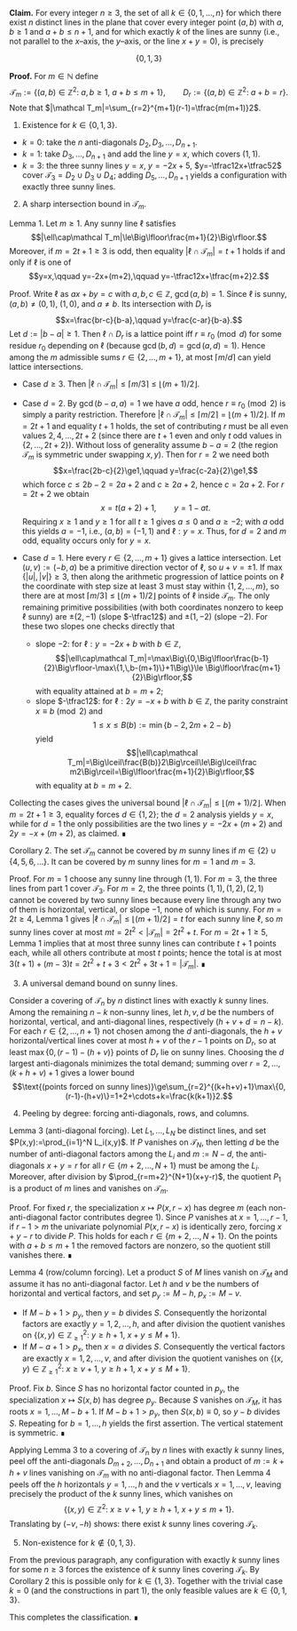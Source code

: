 **Claim.** For every integer $n\ge3$, the set of all $k\in\{0,1,\dots,n\}$ for which there exist $n$ distinct lines in the plane that cover every integer point $(a,b)$ with $a,b\ge1$ and $a+b\le n+1$, and for which exactly $k$ of the lines are sunny (i.e., not parallel to the $x$–axis, the $y$–axis, or the line $x+y=0$), is precisely

$$\{0,1,3\}$$

**Proof.** For $m\in\mathbb N$ define
$$\mathcal T_m:=\{(a,b)\in\mathbb Z^2:\ a,b\ge1,\ a+b\le m+1\},\qquad D_r:=\{(a,b)\in\mathbb Z^2:\ a+b=r\}.$$
Note that $|\mathcal T_m|=\sum_{r=2}^{m+1}(r-1)=\tfrac{m(m+1)}2$.

1) Existence for $k\in\{0,1,3\}$.
- $k=0$: take the $n$ anti-diagonals $D_2,D_3,\dots,D_{n+1}$.
- $k=1$: take $D_3,\dots,D_{n+1}$ and add the line $y=x$, which covers $(1,1)$.
- $k=3$: the three sunny lines $y=x$, $y=-2x+5$, $y=-\tfrac12x+\tfrac52$ cover $\mathcal T_3=D_2\cup D_3\cup D_4$; adding $D_5,\dots,D_{n+1}$ yields a configuration with exactly three sunny lines.

2) A sharp intersection bound in $\mathcal T_m$.

Lemma 1. Let $m\ge1$. Any sunny line $\ell$ satisfies
$$|\ell\cap\mathcal T_m|\le\Big\lfloor\frac{m+1}{2}\Big\rfloor.$$
Moreover, if $m=2t+1\ge3$ is odd, then equality $|\ell\cap\mathcal T_m|=t+1$ holds if and only if $\ell$ is one of
$$y=x,\qquad y=-2x+(m+2),\qquad y=-\tfrac12x+\tfrac{m+2}2.$$

Proof. Write $\ell$ as $ax+by=c$ with $a,b,c\in\mathbb Z$, $\gcd(a,b)=1$. Since $\ell$ is sunny, $(a,b)\ne(0,1)$, $(1,0)$, and $a\ne b$. Its intersection with $D_r$ is
$$x=\frac{br-c}{b-a},\qquad y=\frac{c-ar}{b-a}.$$
Let $d:=|b-a|\ge1$. Then $\ell\cap D_r$ is a lattice point iff $r\equiv r_0\pmod d$ for some residue $r_0$ depending on $\ell$ (because $\gcd(b,d)=\gcd(a,d)=1$). Hence among the $m$ admissible sums $r\in\{2,\dots,m+1\}$, at most $\lceil m/d\rceil$ can yield lattice intersections.

- Case $d\ge3$. Then $|\ell\cap\mathcal T_m|\le\lceil m/3\rceil\le\lfloor(m+1)/2\rfloor$.

- Case $d=2$. By $\gcd(b-a,a)=1$ we have $a$ odd, hence $r\equiv r_0\pmod2$ is simply a parity restriction. Therefore $|\ell\cap\mathcal T_m|\le\lceil m/2\rceil=\lfloor(m+1)/2\rfloor$. If $m=2t+1$ and equality $t+1$ holds, the set of contributing $r$ must be all even values $2,4,\dots,2t+2$ (since there are $t+1$ even and only $t$ odd values in $\{2,\dots,2t+2\}$). Without loss of generality assume $b-a=2$ (the region $\mathcal T_m$ is symmetric under swapping $x,y$). Then for $r=2$ we need both
$$x=\frac{2b-c}{2}\ge1,\qquad y=\frac{c-2a}{2}\ge1,$$
which force $c\le2b-2=2a+2$ and $c\ge2a+2$, hence $c=2a+2$. For $r=2t+2$ we obtain
$$x=t(a+2)+1,\qquad y=1-at.$$
Requiring $x\ge1$ and $y\ge1$ for all $t\ge1$ gives $a\le0$ and $a\ge-2$; with $a$ odd this yields $a=-1$, i.e., $(a,b)=(-1,1)$ and $\ell:y=x$. Thus, for $d=2$ and $m$ odd, equality occurs only for $y=x$.

- Case $d=1$. Here every $r\in\{2,\dots,m+1\}$ gives a lattice intersection. Let $(u,v):=(-b,a)$ be a primitive direction vector of $\ell$, so $u+v=\pm1$. If $\max\{|u|,|v|\}\ge3$, then along the arithmetic progression of lattice points on $\ell$ the coordinate with step size at least $3$ must stay within $\{1,2,\dots,m\}$, so there are at most $\lceil m/3\rceil\le\lfloor(m+1)/2\rfloor$ points of $\ell$ inside $\mathcal T_m$. The only remaining primitive possibilities (with both coordinates nonzero to keep $\ell$ sunny) are $\pm(2,-1)$ (slope $-\tfrac12$) and $\pm(1,-2)$ (slope $-2$). For these two slopes one checks directly that
  * slope $-2$: for $\ell:y=-2x+b$ with $b\in\mathbb Z$,
  $$|\ell\cap\mathcal T_m|=\max\Big\{0,\Big\lfloor\frac{b-1}{2}\Big\rfloor-\max\{1,\,b-(m+1)\}+1\Big\}\le \Big\lfloor\frac{m+1}{2}\Big\rfloor,$$
  with equality attained at $b=m+2$;
  * slope $-\tfrac12$: for $\ell:2y=-x+b$ with $b\in\mathbb Z$, the parity constraint $x\equiv b\pmod2$ and
  $$1\le x\le B(b):=\min\{b-2,\,2m+2-b\}$$
  yield
  $$|\ell\cap\mathcal T_m|=\Big\lceil\frac{B(b)}2\Big\rceil\le\Big\lceil\frac m2\Big\rceil=\Big\lfloor\frac{m+1}{2}\Big\rfloor,$$
  with equality at $b=m+2$.

Collecting the cases gives the universal bound $|\ell\cap\mathcal T_m|\le\lfloor (m+1)/2\rfloor$. When $m=2t+1\ge3$, equality forces $d\in\{1,2\}$; the $d=2$ analysis yields $y=x$, while for $d=1$ the only possibilities are the two lines $y=-2x+(m+2)$ and $2y=-x+(m+2)$, as claimed. ∎

Corollary 2. The set $\mathcal T_m$ cannot be covered by $m$ sunny lines if $m\in\{2\}\cup\{4,5,6,\dots\}$. It can be covered by $m$ sunny lines for $m=1$ and $m=3$.

Proof. For $m=1$ choose any sunny line through $(1,1)$. For $m=3$, the three lines from part 1 cover $\mathcal T_3$. For $m=2$, the three points $(1,1),(1,2),(2,1)$ cannot be covered by two sunny lines because every line through any two of them is horizontal, vertical, or slope $-1$, none of which is sunny.
For $m=2t\ge4$, Lemma 1 gives $|\ell\cap\mathcal T_m|\le\lfloor (m+1)/2\rfloor=t$ for each sunny line $\ell$, so $m$ sunny lines cover at most $mt=2t^2<|\mathcal T_m|=2t^2+t$.
For $m=2t+1\ge5$, Lemma 1 implies that at most three sunny lines can contribute $t+1$ points each, while all others contribute at most $t$ points; hence the total is at most $3(t+1)+(m-3)t=2t^2+t+3<2t^2+3t+1=|\mathcal T_m|$. ∎

3) A universal demand bound on sunny lines.

Consider a covering of $\mathcal T_n$ by $n$ distinct lines with exactly $k$ sunny lines. Among the remaining $n-k$ non-sunny lines, let $h,v,d$ be the numbers of horizontal, vertical, and anti-diagonal lines, respectively ($h+v+d=n-k$). For each $r\in\{2,\dots,n+1\}$ not chosen among the $d$ anti-diagonals, the $h+v$ horizontal/vertical lines cover at most $h+v$ of the $r-1$ points on $D_r$, so at least $\max\{0,(r-1)-(h+v)\}$ points of $D_r$ lie on sunny lines. Choosing the $d$ largest anti-diagonals minimizes the total demand; summing over $r=2,\dots,(k+h+v)+1$ gives a lower bound
$$\text{(points forced on sunny lines)}\ge\sum_{r=2}^{(k+h+v)+1}\max\{0,(r-1)-(h+v)\}=1+2+\cdots+k=\frac{k(k+1)}2.$$

4) Peeling by degree: forcing anti-diagonals, rows, and columns.

Lemma 3 (anti-diagonal forcing). Let $L_1,\dots,L_N$ be distinct lines, and set $P(x,y):=\prod_{i=1}^N L_i(x,y)$. If $P$ vanishes on $\mathcal T_N$, then letting $d$ be the number of anti-diagonal factors among the $L_i$ and $m:=N-d$, the anti-diagonals $x+y=r$ for all $r\in\{m+2,\dots,N+1\}$ must be among the $L_i$. Moreover, after division by $\prod_{r=m+2}^{N+1}(x+y-r)$, the quotient $P_1$ is a product of $m$ lines and vanishes on $\mathcal T_m$.

Proof. For fixed $r$, the specialization $x\mapsto P(x,r-x)$ has degree $m$ (each non-anti-diagonal factor contributes degree $1$). Since $P$ vanishes at $x=1,\dots,r-1$, if $r-1>m$ the univariate polynomial $P(x,r-x)$ is identically zero, forcing $x+y-r$ to divide $P$. This holds for each $r\in\{m+2,\dots,N+1\}$. On the points with $a+b\le m+1$ the removed factors are nonzero, so the quotient still vanishes there. ∎

Lemma 4 (row/column forcing). Let a product $S$ of $M$ lines vanish on $\mathcal T_M$ and assume it has no anti-diagonal factor. Let $h$ and $v$ be the numbers of horizontal and vertical factors, and set $p_y:=M-h$, $p_x:=M-v$.
- If $M-b+1>p_y$, then $y=b$ divides $S$. Consequently the horizontal factors are exactly $y=1,2,\dots,h$, and after division the quotient vanishes on $\{(x,y)\in\mathbb Z_{\ge1}^2:\ y\ge h+1,\ x+y\le M+1\}$.
- If $M-a+1>p_x$, then $x=a$ divides $S$. Consequently the vertical factors are exactly $x=1,2,\dots,v$, and after division the quotient vanishes on $\{(x,y)\in\mathbb Z_{\ge1}^2:\ x\ge v+1,\ y\ge h+1,\ x+y\le M+1\}$.

Proof. Fix $b$. Since $S$ has no horizontal factor counted in $p_y$, the specialization $x\mapsto S(x,b)$ has degree $p_y$. Because $S$ vanishes on $\mathcal T_M$, it has roots $x=1,\dots,M-b+1$. If $M-b+1>p_y$, then $S(x,b)\equiv0$, so $y-b$ divides $S$. Repeating for $b=1,\dots,h$ yields the first assertion. The vertical statement is symmetric. ∎

Applying Lemma 3 to a covering of $\mathcal T_n$ by $n$ lines with exactly $k$ sunny lines, peel off the anti-diagonals $D_{m+2},\dots,D_{n+1}$ and obtain a product of $m:=k+h+v$ lines vanishing on $\mathcal T_m$ with no anti-diagonal factor. Then Lemma 4 peels off the $h$ horizontals $y=1,\dots,h$ and the $v$ verticals $x=1,\dots,v$, leaving precisely the product of the $k$ sunny lines, which vanishes on
$$\{(x,y)\in\mathbb Z^2:\ x\ge v+1,\ y\ge h+1,\ x+y\le m+1\}.$$
Translating by $(-v,-h)$ shows: there exist $k$ sunny lines covering $\mathcal T_k$.

5) Non-existence for $k\notin\{0,1,3\}$.

From the previous paragraph, any configuration with exactly $k$ sunny lines for some $n\ge3$ forces the existence of $k$ sunny lines covering $\mathcal T_k$. By Corollary 2 this is possible only for $k\in\{1,3\}$. Together with the trivial case $k=0$ (and the constructions in part 1), the only feasible values are $k\in\{0,1,3\}$.

This completes the classification. ∎
